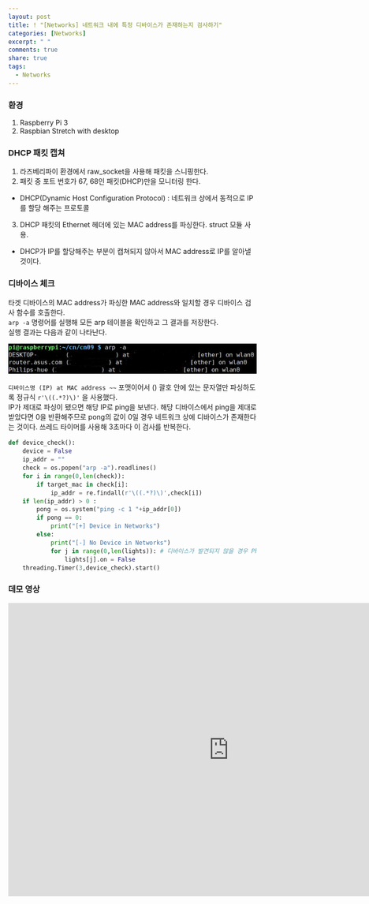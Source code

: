 ```yaml
---
layout: post
title: ! "[Networks] 네트워크 내에 특정 디바이스가 존재하는지 검사하기"
categories: [Networks]
excerpt: " "
comments: true
share: true
tags:
  - Networks
---
```


### 환경
1. Raspberry Pi 3
2. Raspbian Stretch with desktop

### DHCP 패킷 캡쳐
1. 라즈베리파이 환경에서 raw_socket을 사용해 패킷을 스니핑한다.
2. 패킷 중 포트 번호가 67, 68인 패킷(DHCP)만을 모니터링 한다.
* DHCP(Dynamic Host Configuration Protocol) : 네트워크 상에서 동적으로 IP를 할당 해주는 프로토콜
3. DHCP 패킷의 Ethernet 헤더에 있는 MAC address를 파싱한다. struct 모듈 사용.
* DHCP가 IP를 할당해주는 부분이 캡쳐되지 않아서 MAC address로 IP를 알아낼 것이다.

### 디바이스 체크
타겟 디바이스의 MAC address가 파싱한 MAC address와 일치할 경우 디바이스 검사 함수를 호출한다. <br>
`arp -a` 명령어를 실행해 모든 arp 테이블을 확인하고 그 결과를 저장한다.<br>
실행 결과는 다음과 같이 나타난다.

![](/assets/posts/networks/arp.png)

`디바이스명 (IP) at MAC address ~~` 포맷이어서 () 괄호 안에 있는 문자열만 파싱하도록 정규식 `r'\((.*?)\)'` 을 사용했다. <br>
IP가 제대로 파싱이 됐으면 해당 IP로 ping을 보낸다.
해당 디바이스에서 ping을 제대로 받았다면 0을 반환해주므로 pong의 값이 0일 경우 네트워크 상에 디바이스가 존재한다는 것이다.
쓰레드 타이머를 사용해 3초마다 이 검사를 반복한다.

```py
def device_check():
    device = False
    ip_addr = ""
    check = os.popen("arp -a").readlines()
    for i in range(0,len(check)):
        if target_mac in check[i]:
            ip_addr = re.findall(r'\((.*?)\)',check[i])
    if len(ip_addr) > 0 :
        pong = os.system("ping -c 1 "+ip_addr[0])
        if pong == 0:
            print("[+] Device in Networks")
        else:
            print("[-] No Device in Networks")
            for j in range(0,len(lights)): # 디바이스가 발견되지 않을 경우 Philips Hue 전구 전원 끄기
                lights[j].on = False
    threading.Timer(3,device_check).start()
```

### 데모 영상
<iframe width="893" height="595" src="https://www.youtube.com/embed/TglscGmtVQY" frameborder="0" allow="accelerometer; autoplay; encrypted-media; gyroscope; picture-in-picture" allowfullscreen></iframe>
